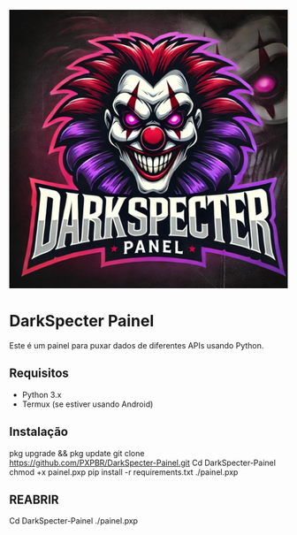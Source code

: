 ![DARKSPECTER](IMG-20241015-WA0001.jpg)
# DarkSpecter Painel

Este é um painel para puxar dados de diferentes APIs usando Python.

## Requisitos

- Python 3.x
- Termux (se estiver usando Android)

## Instalação

   pkg upgrade && pkg update
   git clone https://github.com/PXPBR/DarkSpecter-Painel.git
   Cd DarkSpecter-Painel
   chmod +x painel.pxp
   pip install -r requirements.txt
   ./painel.pxp
## REABRIR
   Cd DarkSpecter-Painel
   ./painel.pxp
